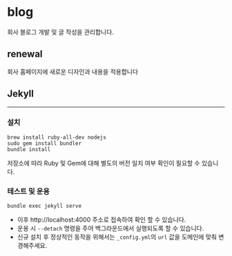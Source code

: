 # blog

회사 블로그 개발 및 글 작성을 관리합니다.

## renewal

회사 홈페이지에 새로운 디자인과 내용을 적용합니다

## Jekyll

---

### 설치

```
brew install ruby-all-dev nodejs
sudo gem install bundler
bundle install
```

저장소에 따라 Ruby 및 Gem에 대해 별도의 버전 일치 여부 확인이 필요할 수 있습니다.

### 테스트 및 운용

```
bundle exec jekyll serve
```

- 이후 http://localhost:4000 주소로 접속하여 확인 할 수 있습니다.
- 운용 시 `--detach` 명령을 주어 백그라운드에서 실행되도록 할 수 있습니다.
- 신규 설치 후 정상적인 동작을 위해서는 `_config.yml`의 `url` 값을 도메인에 맞춰 변경해주세요.
